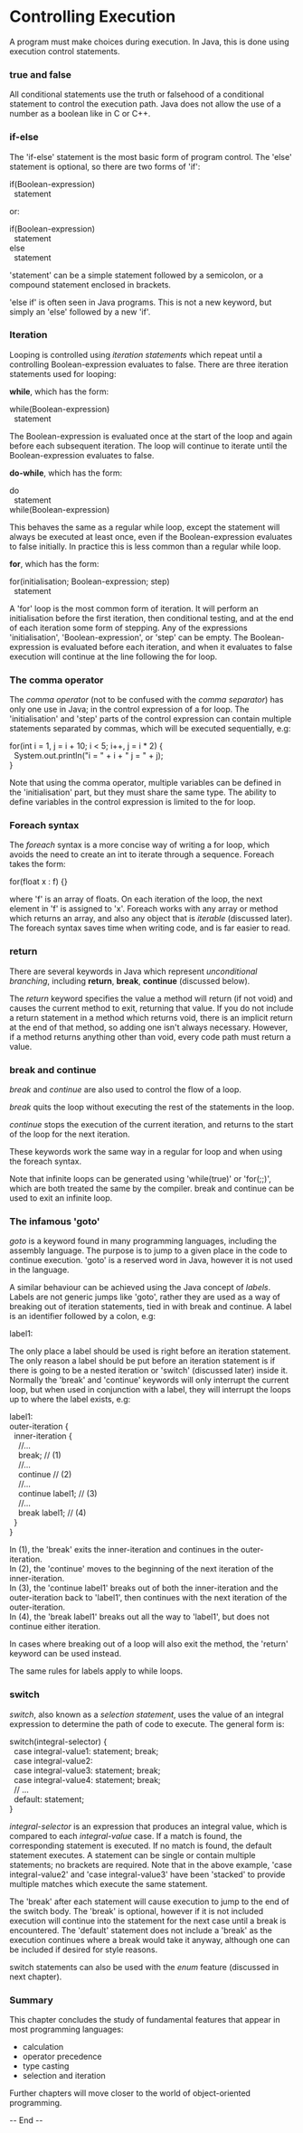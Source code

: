 # Controlling Execution

A program must make choices during execution.
In Java, this is done using execution control statements.

### true and false ###

All conditional statements use the truth or falsehood of a conditional statement to control the execution path.
Java does not allow the use of a number as a boolean like in C or C++.

### if-else ###

The 'if-else' statement is the most basic form of program control.
The 'else' statement is optional, so there are two forms of 'if':

if(Boolean-expression)  
&nbsp;&nbsp;statement

or:

if(Boolean-expression)  
&nbsp;&nbsp;statement  
else  
&nbsp;&nbsp;statement

'statement' can be a simple statement followed by a semicolon, or a compound statement enclosed in brackets.

'else if' is often seen in Java programs.
This is not a new keyword, but simply an 'else' followed by a new 'if'.

### Iteration ###

Looping is controlled using *iteration statements* which repeat until a controlling Boolean-expression evaluates to false.
There are three iteration statements used for looping:

**while**, which has the form:

while(Boolean-expression)  
&nbsp;&nbsp;statement

The Boolean-expression is evaluated once at the start of the loop and again before each subsequent iteration.
The loop will continue to iterate until the Boolean-expression evaluates to false.

**do-while**, which has the form:

do  
&nbsp;&nbsp;statement  
while(Boolean-expression)

This behaves the same as a regular while loop, except the statement will always be executed at least once, even if the Boolean-expression evaluates to false initially.
In practice this is less common than a regular while loop.

**for**, which has the form:

for(initialisation; Boolean-expression; step)  
&nbsp;&nbsp;statement

A 'for' loop is the most common form of iteration.
It will perform an initialisation before the first iteration, then conditional testing, and at the end of each iteration some form of stepping.
Any of the expressions 'initialisation', 'Boolean-expression', or 'step' can be empty.
The Boolean-expression is evaluated before each iteration, and when it evaluates to false execution will continue at the line following the for loop.

### The comma operator ###

The *comma operator* (not to be confused with the *comma separator*) has only one use in Java; in the control expression of a for loop.
The 'initialisation' and 'step' parts of the control expression can contain multiple statements separated by commas, which will be executed sequentially, e.g:

for(int i = 1, j = i + 10; i < 5; i++, j = i * 2) {  
&nbsp;&nbsp;System.out.println("i = " + i + " j = " + j);  
}

Note that using the comma operator, multiple variables can be defined in the 'initialisation' part, but they must share the same type.
The ability to define variables in the control expression is limited to the for loop.

### Foreach syntax ###

The *foreach* syntax is a more concise way of writing a for loop, which avoids the need to create an int to iterate through a sequence.
Foreach takes the form:

for(float x : f) {}

where 'f' is an array of floats.
On each iteration of the loop, the next element in 'f' is assigned to 'x'.
Foreach works with any array or method which returns an array, and also any object that is *iterable* (discussed later).
The foreach syntax saves time when writing code, and is far easier to read.

### return ###

There are several keywords in Java which represent *unconditional branching*, including **return**, **break**, **continue** (discussed below).

The *return* keyword specifies the value a method will return (if not void) and causes the current method to exit, returning that value.
If you do not include a return statement in a method which returns void, there is an implicit return at the end of that method, so adding one isn't always necessary.
However, if a method returns anything other than void, every code path must return a value.

### break and continue ###

*break* and *continue* are also used to control the flow of a loop.

*break* quits the loop without executing the rest of the statements in the loop.

*continue* stops the execution of the current iteration, and returns to the start of the loop for the next iteration.

These keywords work the same way in a regular for loop and when using the foreach syntax.

Note that infinite loops can be generated using 'while(true)' or 'for(;;)', which are both treated the same by the compiler.
break and continue can be used to exit an infinite loop.

### The infamous 'goto' ###

*goto* is a keyword found in many programming languages, including the assembly language.
The purpose is to jump to a given place in the code to continue execution.
'goto' is a reserved word in Java, however it is not used in the language.

A similar behaviour can be achieved using the Java concept of *labels*.
Labels are not generic jumps like 'goto', rather they are used as a way of breaking out of iteration statements, tied in with break and continue.
A label is an identifier followed by a colon, e.g:

label1:

The only place a label should be used is right before an iteration statement.
The only reason a label should be put before an iteration statement is if there is going to be a nested iteration or 'switch' (discussed later) inside it.
Normally the 'break' and 'continue' keywords will only interrupt the current loop, but when used in conjunction with a label, they will interrupt the loops up to where the label exists, e.g:

label1:  
outer-iteration {  
&nbsp;&nbsp;inner-iteration {  
&nbsp;&nbsp;&nbsp;&nbsp;//...  
&nbsp;&nbsp;&nbsp;&nbsp;break; // (1)  
&nbsp;&nbsp;&nbsp;&nbsp;//...  
&nbsp;&nbsp;&nbsp;&nbsp;continue // (2)  
&nbsp;&nbsp;&nbsp;&nbsp;//...  
&nbsp;&nbsp;&nbsp;&nbsp;continue label1; // (3)  
&nbsp;&nbsp;&nbsp;&nbsp;//...  
&nbsp;&nbsp;&nbsp;&nbsp;break label1; // (4)  
&nbsp;&nbsp;}  
}

In (1), the 'break' exits the inner-iteration and continues in the outer-iteration.  
In (2), the 'continue' moves to the beginning of the next iteration of the inner-iteration.  
In (3), the 'continue label1' breaks out of both the inner-iteration and the outer-iteration back to 'label1', then continues with the next iteration of the outer-iteration.  
In (4), the 'break label1' breaks out all the way to 'label1', but does not continue either iteration.

In cases where breaking out of a loop will also exit the method, the 'return' keyword can be used instead.

The same rules for labels apply to while loops.

### switch ###

*switch*, also known as a *selection statement*, uses the value of an integral expression to determine the path of code to execute.
The general form is:

switch(integral-selector) {  
&nbsp;&nbsp;case integral-value1: statement; break;  
&nbsp;&nbsp;case integral-value2:  
&nbsp;&nbsp;case integral-value3: statement; break;  
&nbsp;&nbsp;case integral-value4: statement; break;  
&nbsp;&nbsp;// ...  
&nbsp;&nbsp;default: statement;  
}

*integral-selector* is an expression that produces an integral value, which is compared to each *integral-value* case.
If a match is found, the corresponding statement is executed.
If no match is found, the default statement executes.
A statement can be single or contain multiple statements; no brackets are required.
Note that in the above example, 'case integral-value2' and 'case integral-value3' have been 'stacked' to provide multiple matches which execute the same statement.

The 'break' after each statement will cause execution to jump to the end of the switch body.
The 'break' is optional, however if it is not included execution will continue into the statement for the next case until a break is encountered.
The 'default' statement does not include a 'break' as the execution continues where a break would take it anyway, although one can be included if desired for style reasons.

switch statements can also be used with the *enum* feature (discussed in next chapter).

### Summary ###

This chapter concludes the study of fundamental features that appear in most programming languages:
- calculation
- operator precedence
- type casting
- selection and iteration

Further chapters will move closer to the world of object-oriented programming.

-- End --